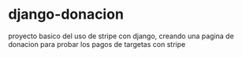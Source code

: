 # django-donacion
proyecto basico del uso de stripe con django, creando una pagina de donacion para probar los pagos de targetas con stripe 
